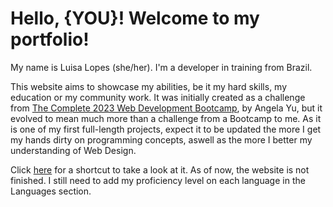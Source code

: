 # Hello, {YOU}! Welcome to my portfolio!
My name is Luisa Lopes (she/her). I'm a developer in training from Brazil.  

This website aims to showcase my abilities, be it my hard skills, my education or my community work. It was initially created as a challenge from [The Complete 2023 Web Development Bootcamp](https://www.udemy.com/course/the-complete-web-development-bootcamp/), by Angela Yu, but it evolved to mean much more than a challenge from a Bootcamp to me. As it is one of my first full-length projects, expect it to be updated the more I get my hands dirty on programming concepts, aswell as the more I better my understanding of Web Design.

Click [here](https://herlocksholmes1888.github.io/Capstone2-Portfolio/) for a shortcut to take a look at it. As of now, the website is not finished. I still need to add my proficiency level on each language in the Languages section.

